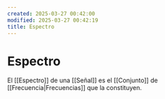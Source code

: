 ```yaml
---
created: 2025-03-27 00:42:00
modified: 2025-03-27 00:42:19
title: Espectro
---
```

# Espectro

El [[Espectro]] de una [[Señal]] es el [[Conjunto]] de [[Frecuencia|Frecuencias]] que la constituyen.
